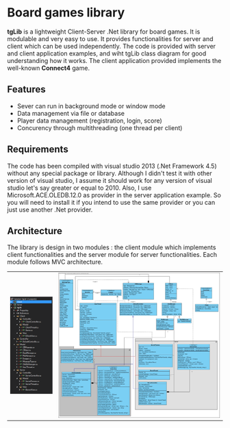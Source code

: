 # Board games library
**tgLib** is a lightweight Client-Server .Net library for board games. It is modulable and very easy to use. It provides functionalities for server and client which can be used independently. The code is provided with server and client application examples, and wiht tgLib class diagram for good understanding how it works. The client application provided implements the well-known **Connect4** game.
  
  ## Features
  
  - Sever can run in background mode or window mode
  - Data management via file or database
  - Player data management (registration, login, score)
  - Concurency through multithreading (one thread per client)
  
  ## Requirements
  
  The code has been compiled with visual studio 2013 (.Net Framework 4.5) without any special package or library. Although I didn't test     it with other version of visual studio, I assume it should work for any version of visual studio let's say greater or equal to 2010.       Also, I use Microsoft.ACE.OLEDB.12.0 as provider in the server application example. So you will need to install it if you intend to use   the same provider or you can just use another .Net provider.
  
  ## Architecture
  
  The library is design in two modules : the client module which implements client functionalities and the server module for server         functionalities. Each module follows MVC architecture.
  
  <table style="width:100%">
  <tr>
    <td>
      <img src="https://github.com/ndongmo/Board-games-library/blob/master/project_architecture.PNG" />
    </td>
    <td>
      <img src="https://github.com/ndongmo/Board-games-library/blob/master/tgLib_Class_diagram.jpg" />
    </td>
  </tr>
 </table>

 
